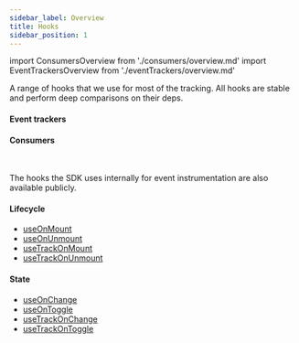 ```yaml
---
sidebar_label: Overview
title: Hooks
sidebar_position: 1
---
```


import ConsumersOverview from './consumers/overview.md'
import EventTrackersOverview from './eventTrackers/overview.md'

A range of hooks that we use for most of the tracking. All hooks are stable and perform deep comparisons on their deps.  

#### Event trackers
<EventTrackersOverview />

#### Consumers
<ConsumersOverview />

<br />

The hooks the SDK uses internally for event instrumentation are also available publicly.

#### Lifecycle

- [useOnMount](/tracking/react/api-reference/hooks/useOnMount.md)
- [useOnUnmount](/tracking/react/api-reference/hooks/useOnUnmount.md)
- [useTrackOnMount](/tracking/react/api-reference/hooks/useTrackOnMount.md)
- [useTrackOnUnmount](/tracking/react/api-reference/hooks/useTrackOnUnmount.md)

#### State

- [useOnChange](/tracking/react/api-reference/hooks/useOnChange.md)
- [useOnToggle](/tracking/react/api-reference/hooks/useOnToggle.md)
- [useTrackOnChange](/tracking/react/api-reference/hooks/useTrackOnChange.md)
- [useTrackOnToggle](/tracking/react/api-reference/hooks/useTrackOnToggle.md)
